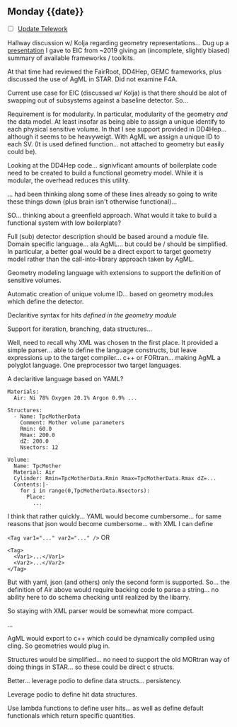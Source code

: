 ## Monday {{date}}

- [ ] [Update Telework](https://docs.google.com/spreadsheets/d/16AZZBiKL1s6eGgH2KFiJPnD8-TjRsC0HYy4Qdmbr358/edit#gid=0)

Hallway discussion w/ Kolja regarding geometry representations...  Dug up a [presentation](https://docs.google.com/presentation/d/1cXiCbyErepP6Hs8_O0mw4AnWj4jptTXAnbL7EFVh4I8/edit?usp=sharing) I gave to EIC from ~2019 giving an (incomplete, slightly biased) summary of available frameworks / toolkits.

At that time had reviewed the FairRoot, DD4Hep, GEMC frameworks, plus discussed the use of AgML in STAR.  Did not examine F4A.  

Current use case for EIC (discussed w/ Kolja) is that there should be alot of swapping out of subsystems against a baseline detector.  So...

Requirement is for modularity.   In particular, modularity of the geometry *and* the data model.  At least insofar as being able to assign a unique identify to each physical sensitive volume.  In that I see support provided in DD4Hep... although it seems to be heavyweigt.  With AgML we assign a unique ID to each SV.  (It is used defined function... not attached to geometry but easily could be).  

Looking at the DD4Hep code... signivficant amounts of boilerplate code need to be created to build a functional geometry model.  While it is modular, the overhead reduces this utility.

... had been thinking along some of these lines already so going to write these things down (plus brain isn't otherwise functional)...

SO... thinking about a greenfield approach.  What would it take to build a functional system with low boilerplate?

Full (sub) detector description should be based around a module file.
Domain specific language... ala AgML... but could be / should be simplified.  In particular, a better goal would be a direct export to target geometry model rather than the call-into-library approach taken by AgML.

Geometry modeling language with extensions to support the definition of sensitive volumes.

Automatic creation of unique volume ID... based on geometry modules which define the detector.

Declaritive syntax for hits *defined in the geometry module*

Support for iteration, branching, data structures...  

Well, need to recall why XML was chosen tn the first place.  It provided a simple parser... able to define the language constructs, but leave expressions up to the target compiler... c++ or FORtran... making AgML a polyglot language.  One preprocessor two target languages.

A declaritive language based on YAML?

```
Materials:
  Air: Ni 78% Oxygen 20.1% Argon 0.9% ...
 
Structures:
  - Name: TpcMotherData
    Comment: Mother volume parameters
	Rmin: 60.0
	Rmax: 200.0
	dZ: 200.0
	Nsectors: 12
 
Volume:
  Name: TpcMother
  Material: Air
  Cylinder: Rmin=TpcMotherData.Rmin Rmax=TpcMotherData.Rmax dZ=... 
  Contents:|-
    for i in range(0,TpcMotherData.Nsectors):
	  Place: 
	    ...
```

I think that rather quickly... YAML would become cumbersome... for same reasons that json would become cumbersome...  with XML I can define

`<Tag var1="..." var2="..." />` OR

```
<Tag>
  <Var1>...</Var1>
  <Var2>...</Var2>
</Tag>
```

But with yaml, json (and others) only the second form is supported.  So... the definition of Air above would require backing code to parse a string... no ability here to do schema checking until realized by the libarry.

So staying with XML parser would be somewhat more compact.

...

AgML would export to c++ which could be dynamically compiled using cling.  So geometries would plug in.

Structures would be simplified... no need to support the old MORtran way of doing things in STAR... so these could be direct c structs.

Better... leverage podio to define data structs... persistency.

Leverage podio to define hit data structures.  

Use lambda functions to define user hits... as well as define default functionals which return specific quantities.
